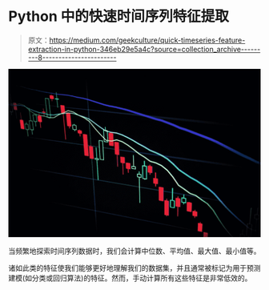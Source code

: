 # Python 中的快速时间序列特征提取

> 原文：<https://medium.com/geekculture/quick-timeseries-feature-extraction-in-python-346eb29e5a4c?source=collection_archive---------8----------------------->

![](img/0f56b0b87fa3495a6e645c90894c8e9b.png)

当频繁地探索时间序列数据时，我们会计算中位数、平均值、最大值、最小值等。

诸如此类的特征使我们能够更好地理解我们的数据集，并且通常被标记为用于预测建模(如分类或回归算法)的特征。然而，手动计算所有这些特征是非常低效的。
